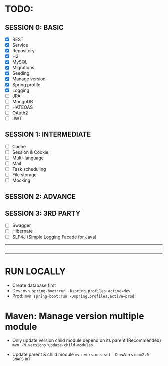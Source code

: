 # TODO:

## SESSION 0: BASIC
- [x] REST
- [x] Service
- [x] Repository
- [x] H2
- [x] MySQL
- [x] Migrations
- [x] Seeding
- [x] Manage version
- [x] Spring profile
- [x] Logging
- [ ] JPA
- [ ] MongoDB
- [ ] HATEOAS
- [ ] OAuth2
- [ ] JWT

## SESSION 1: INTERMEDIATE
- [ ] Cache
- [ ] Session & Cookie
- [ ] Multi-language
- [ ] Mail
- [ ] Task scheduling
- [ ] File storage
- [ ] Mocking

## SESSION 2: ADVANCE

## SESSION 3: 3RD PARTY
- [ ] Swagger
- [ ] Hibernate
- [ ] SLF4J (Simple Logging Facade for Java)

---
***
___

# RUN LOCALLY
- Create database first
- Dev: ```mvn spring-boot:run -Dspring.profiles.active=dev```
- Prod: ```mvn spring-boot:run -Dspring.profiles.active=prod```

# Maven: Manage version multiple module
- Only update version child module depend on its parent (Recommended)
```mvn -N versions:update-child-modules```

- Update parent & child module
```mvn versions:set -DnewVersion=2.0-SNAPSHOT```